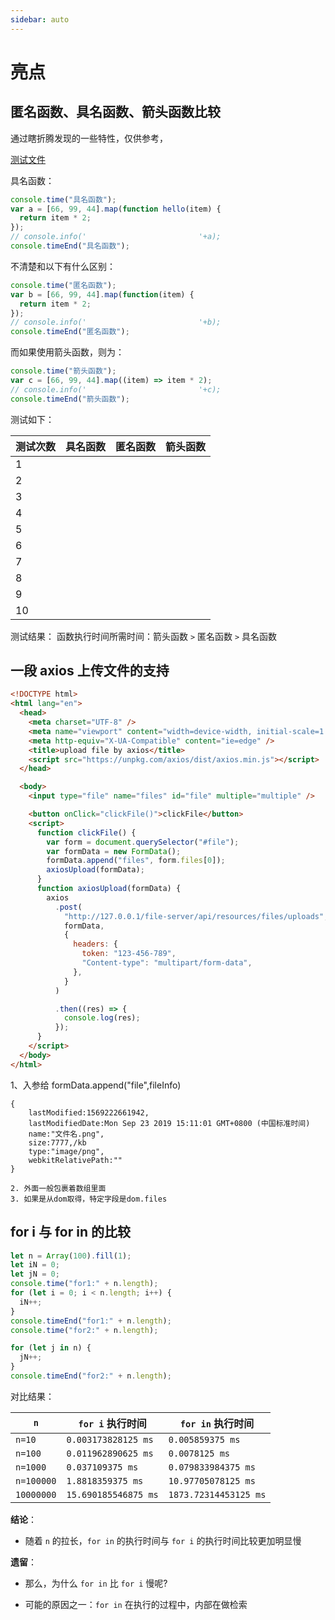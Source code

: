 ```yaml
---
sidebar: auto
---
```


# 亮点

## 匿名函数、具名函数、箭头函数比较

通过瞎折腾发现的一些特性，仅供参考，

[测试文件](https://github.com/veaba/web-advanced-frond-end/tree/master/demos/js/test_function_name_anonymous_arrow.js)

具名函数：

```js
console.time("具名函数");
var a = [66, 99, 44].map(function hello(item) {
  return item * 2;
});
// console.info('                         '+a);
console.timeEnd("具名函数");
```

不清楚和以下有什么区别：

```js
console.time("匿名函数");
var b = [66, 99, 44].map(function(item) {
  return item * 2;
});
// console.info('                         '+b);
console.timeEnd("匿名函数");
```

而如果使用箭头函数，则为：

```js
console.time("箭头函数");
var c = [66, 99, 44].map((item) => item * 2);
// console.info('                         '+c);
console.timeEnd("箭头函数");
```

测试如下：

| 测试次数 | 具名函数 | 匿名函数 | 箭头函数 |
| -------- | -------- | -------- | -------- |
| 1        |          |
| 2        |          |
| 3        |          |
| 4        |          |
| 5        |          |
| 6        |          |
| 7        |          |
| 8        |          |
| 9        |          |
| 10       |          |

测试结果：
函数执行时间所需时间：箭头函数 `>` 匿名函数 `>` 具名函数

## 一段 axios 上传文件的支持

```html
<!DOCTYPE html>
<html lang="en">
  <head>
    <meta charset="UTF-8" />
    <meta name="viewport" content="width=device-width, initial-scale=1.0" />
    <meta http-equiv="X-UA-Compatible" content="ie=edge" />
    <title>upload file by axios</title>
    <script src="https://unpkg.com/axios/dist/axios.min.js"></script>
  </head>

  <body>
    <input type="file" name="files" id="file" multiple="multiple" />

    <button onClick="clickFile()">clickFile</button>
    <script>
      function clickFile() {
        var form = document.querySelector("#file");
        var formData = new FormData();
        formData.append("files", form.files[0]);
        axiosUpload(formData);
      }
      function axiosUpload(formData) {
        axios
          .post(
            "http://127.0.0.1/file-server/api/resources/files/uploads",
            formData,
            {
              headers: {
                token: "123-456-789",
                "Content-type": "multipart/form-data",
              },
            }
          )

          .then((res) => {
            console.log(res);
          });
      }
    </script>
  </body>
</html>
```

1、入参给 formData.append("file",fileInfo)

```text
{
	lastModified:1569222661942,
	lastModifiedDate:Mon Sep 23 2019 15:11:01 GMT+0800 (中国标准时间)
	name:"文件名.png",
	size:7777,/kb
	type:"image/png",
	webkitRelativePath:""
}

2. 外面一般包裹着数组里面
3. 如果是从dom取得，特定字段是dom.files

```

## for i 与 for in 的比较

```js
let n = Array(100).fill(1);
let iN = 0;
let jN = 0;
console.time("for1:" + n.length);
for (let i = 0; i < n.length; i++) {
  iN++;
}
console.timeEnd("for1:" + n.length);
console.time("for2:" + n.length);

for (let j in n) {
  jN++;
}
console.timeEnd("for2:" + n.length);
```

对比结果：

| `n`        | `for i` 执行时间     | `for in` 执行时间     |
| ---------- | -------------------- | --------------------- |
| `n=10`     | `0.003173828125 ms`  | `0.005859375 ms`      |
| `n=100`    | `0.011962890625 ms`  | `0.0078125 ms`        |
| `n=1000`   | `0.037109375 ms`     | `0.079833984375 ms`   |
| `n=100000` | `1.8818359375 ms`    | `10.97705078125 ms`   |
| `10000000` | `15.690185546875 ms` | `1873.72314453125 ms` |

**结论**：

- 随着 `n` 的拉长，`for in` 的执行时间与 `for i` 的执行时间比较更加明显慢

**遗留**：

- 那么，为什么 `for in` 比 `for i` 慢呢?

- 可能的原因之一：`for in` 在执行的过程中，内部在做检索
